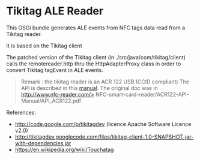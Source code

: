 # Tikitag ALE Reader

This OSGi bundle generates ALE events from NFC tags data read from a Tikitag reader.

It is based on the Tikitag client

The patched version of the Tikitag client (in ./src/java/com/tikitag/client) calls the remotereader.http thru the HttpAdapterProxy class in order to convert Tikitag tagEvent in ALE events.

> Remark : the tikitag reader is an ACR 122 USB (CCID compliant)
> The API is described in this [manual](./doc/ACS_API_ACR122.pdf). The original doc was in http://www.nfc-reader.com/> NFC-smart-card-reader/ACR122-API-Manual/API_ACR122.pdf 

References:
* http://code.google.com/p/tikitagdev (licence Apache Software Licence v2.0)
* http://tikitagdev.googlecode.com/files/tikitag-client-1.0-SNAPSHOT-jar-with-dependencies.jar
* https://en.wikipedia.org/wiki/Touchatag

